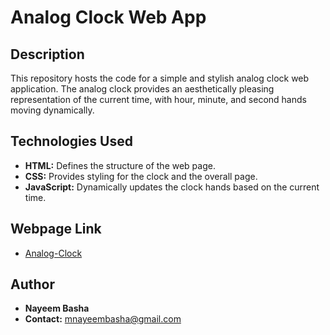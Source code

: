 # Analog Clock Web App

## Description

This repository hosts the code for a simple and stylish analog clock web application. 
The analog clock provides an aesthetically pleasing representation of the current time, with hour, minute, and second hands moving dynamically.

## Technologies Used

- **HTML:** Defines the structure of the web page.
- **CSS:** Provides styling for the clock and the overall page.
- **JavaScript:** Dynamically updates the clock hands based on the current time.

## Webpage Link

- [Analog-Clock](https://mnayeembasha.github.io/analog-clock) 

## Author

- **Nayeem Basha**
- **Contact:** mnayeembasha@gmail.com




